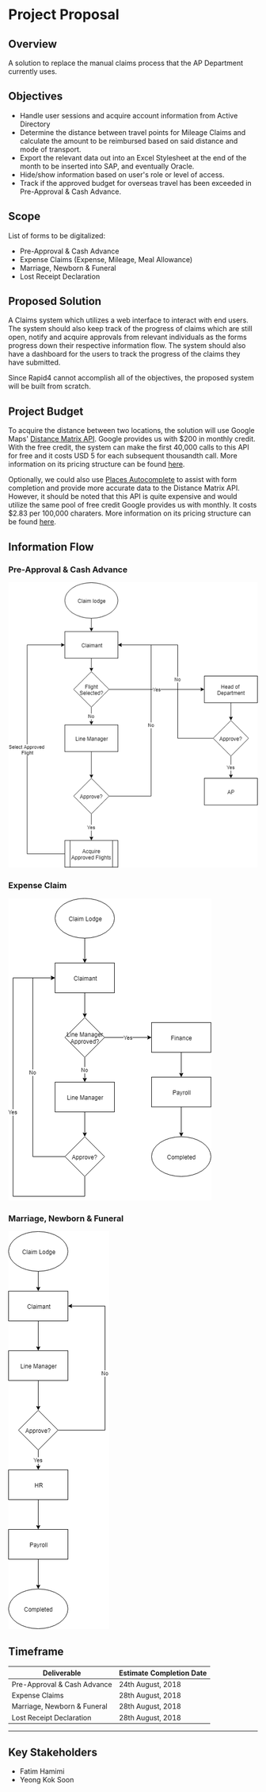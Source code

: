 # Project Proposal

## Overview
A solution to replace the manual claims process that the AP Department currently uses.

## Objectives
* Handle user sessions and acquire account information from Active Directory
* Determine the distance between travel points for Mileage Claims and calculate the amount to be reimbursed based on said distance and mode of transport.
* Export the relevant data out into an Excel Stylesheet at the end of the month to be inserted into SAP, and eventually Oracle.
* Hide/show information based on user's role or level of access.
* Track if the approved budget for overseas travel has been exceeded in Pre-Approval & Cash Advance.

## Scope
List of forms to be digitalized:
* Pre-Approval & Cash Advance
* Expense Claims (Expense, Mileage, Meal Allowance)
* Marriage, Newborn & Funeral
* Lost Receipt Declaration

## Proposed Solution
A Claims system which utilizes a web interface to interact with end users. The system should also keep track of the progress of claims which are still open, notify and acquire approvals from relevant individuals as the forms progress down their respective information flow. The system should also have a dashboard for the users to track the progress of the claims they have submitted.

Since Rapid4 cannot accomplish all of the objectives, the proposed system will be built from scratch.

## Project Budget
To acquire the distance between two locations, the solution will use Google Maps' [Distance Matrix API](https://developers.google.com/maps/documentation/distance-matrix/start). Google provides us with $200 in monthly credit. With the free credit, the system can make the first 40,000 calls to this API for free and it costs USD 5 for each subsequent thousandth call. More information on its pricing structure can be found [here](https://cloud.google.com/maps-platform/pricing/sheet/#routes).

Optionally, we could also use [Places Autocomplete](https://developers.google.com/maps/documentation/javascript/places-autocomplete) to assist with form completion and provide more accurate data to the Distance Matrix API. However, it should be noted that this API is quite expensive and would utilize the same pool of free credit Google provides us with monthly. It costs $2.83 per 100,000 charaters. More information on its pricing structure can be found [here](https://cloud.google.com/maps-platform/pricing/sheet/#places).

## Information Flow
### Pre-Approval & Cash Advance
![Flow Chart](https://raw.githubusercontent.com/vinda-ykaseng/ExpenseClaims/master/flowcharts/Pre-Approval%20%26%20Cash%20Advance.png "Pre-Approval & Cash Advance Information Flow Chart")


### Expense Claim
![Flow Chart](https://raw.githubusercontent.com/vinda-ykaseng/ExpenseClaims/master/flowcharts/Expense%20Claim.png "Expense Claim Information Flow Chart")

### Marriage, Newborn & Funeral
![Flow Chart](https://raw.githubusercontent.com/vinda-ykaseng/ExpenseClaims/master/flowcharts/Marriage%2C%20Newborn%20%26%20Funeral.png "Marriage, Newborn & Funeral Information Flow Chart")
                            

## Timeframe
| Deliverable                   | Estimate Completion Date  |
| ----------------------------- | ------------------------- |
| Pre-Approval & Cash Advance   | 24th August, 2018         |
| Expense Claims                | 28th August, 2018         |
| Marriage, Newborn & Funeral   | 28th August, 2018         |
| Lost Receipt Declaration      | 28th August, 2018         |
___

## Key Stakeholders
* Fatim Hamimi
* Yeong Kok Soon